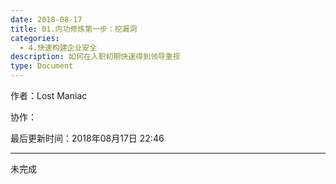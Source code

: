 ```yaml
---
date: 2018-08-17
title: 01.内功修炼第一步：挖漏洞
categories:
  - 4.快速构建企业安全
description: 如何在入职初期快速得到领导重视
type: Document
---
```


作者：Lost Maniac

协作：

最后更新时间：2018年08月17日 22:46

-----

未完成